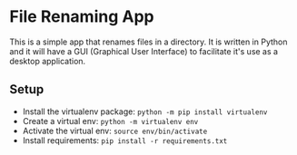 # File Renaming App

This is a simple app that renames files in a directory. It is written in Python and it will have a GUI (Graphical User Interface) to facilitate it's use as a desktop application.

## Setup

- Install the virtualenv package: `python -m pip install virtualenv`
- Create a virtual env: `python -m virtualenv env`
- Activate the virtual env: `source env/bin/activate`
- Install requirements: `pip install -r requirements.txt`
